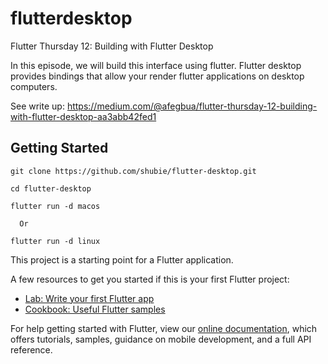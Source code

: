 # flutterdesktop

Flutter Thursday 12: Building with Flutter Desktop

In this episode, we will build this interface using flutter. Flutter desktop provides bindings that allow your render flutter applications on desktop computers.

See write up: https://medium.com/@afegbua/flutter-thursday-12-building-with-flutter-desktop-aa3abb42fed1

## Getting Started

```
git clone https://github.com/shubie/flutter-desktop.git

cd flutter-desktop

flutter run -d macos

  Or 

flutter run -d linux
```

This project is a starting point for a Flutter application.

A few resources to get you started if this is your first Flutter project:

- [Lab: Write your first Flutter app](https://flutter.dev/docs/get-started/codelab)
- [Cookbook: Useful Flutter samples](https://flutter.dev/docs/cookbook)

For help getting started with Flutter, view our
[online documentation](https://flutter.dev/docs), which offers tutorials,
samples, guidance on mobile development, and a full API reference.
